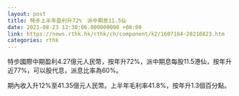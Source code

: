 ```yaml
---
layout: post
title: 特步上半年盈利升72%　派中期息11.5仙
date: 2021-08-23 12:30:06.000000000 +08:00
link: https://news.rthk.hk/rthk/ch/component/k2/1607164-20210823.htm
categories: rthk
---
```


特步國際中期盈利4.27億元人民幣，按年升72%，派中期息每股11.5港仙，按年升近77%，可以股代息，派息比率為60%。

期內收入升12%至41.35億元人民幣。上半年毛利率41.8%，按年升1.3個百分點。

